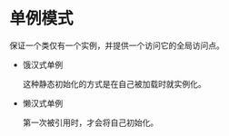 # 单例模式

保证一个类仅有一个实例，并提供一个访问它的全局访问点。

* 饿汉式单例

    这种静态初始化的方式是在自己被加载时就实例化。

* 懒汉式单例

    第一次被引用时，才会将自己初始化。